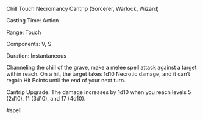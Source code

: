 Chill Touch
Necromancy Cantrip (Sorcerer, Warlock, Wizard)

Casting Time: Action

Range: Touch

Components: V, S

Duration: Instantaneous

Channeling the chill of the grave, make a melee spell attack against a target within reach. On a hit, the target takes 1d10 Necrotic damage, and it can’t regain Hit Points until the end of your next turn.

Cantrip Upgrade. The damage increases by 1d10 when you reach levels 5 (2d10), 11 (3d10), and 17 (4d10).

#spell